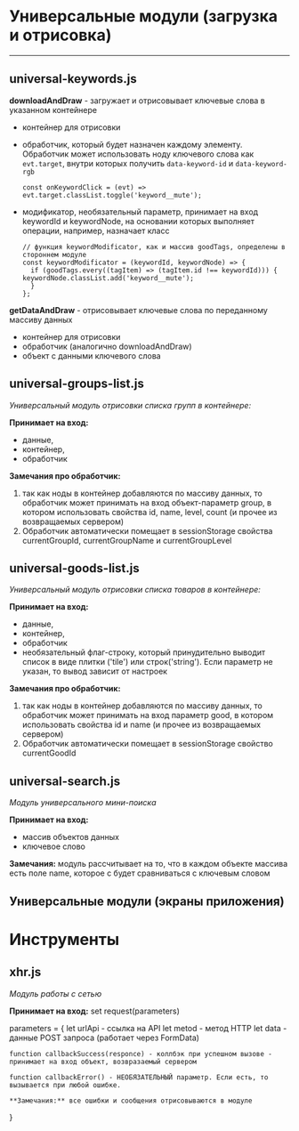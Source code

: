 Универсальные модули (загрузка и отрисовка)
===========================================

------------------------------------------------------------------------

universal-keywords.js
---------------------

**downloadAndDraw** - загружает и отрисовывает ключевые слова в
указанном контейнере

-   контейнер для отрисовки
-   обработчик, который будет назначен каждому элементу. Обработчик
    может использовать ноду ключевого слова как `evt.target`, внутри
    которых получить `data-keyword-id` и `data-keyword-rgb`

        const onKeywordClick = (evt) => evt.target.classList.toggle('keyword__mute');

-   модификатор, необязательный параметр, принимает на вход keywordId и
    keywordNode, на основании которых выполняет операции, например,
    назначает класс

        // функция keywordModificator, как и массив goodTags, определены в стороннем модуле 
        const keywordModificator = (keywordId, keywordNode) => {
          if (goodTags.every((tagItem) => (tagItem.id !== keywordId))) {
        keywordNode.classList.add('keyword__mute');
          }
        };

**getDataAndDraw** - отрисовывает ключевые слова по переданному массиву
данных

-   контейнер для отрисовки
-   обработчик (аналогично downloadAndDraw)
-   объект с данными ключевого слова


universal-groups-list.js
-----------------------

*Универсальный модуль отрисовки списка групп в контейнере:*

**Принимает на вход:**

- данные,
- контейнер,
- обработчик

**Замечания про обработчик:**

1. так как ноды в контейнер добавляются по массиву данных, то обработчик может принимать на вход объект-параметр group, в котором использовать свойства id, name, level, count (и прочее из возвращаемых сервером)
2. Обработчик автоматически помещает в sessionStorage свойства currentGroupId, currentGroupName и currentGroupLevel

universal-goods-list.js
-----------------------

*Универсальный модуль отрисовки списка товаров в контейнере:*

**Принимает на вход:**

- данные,
- контейнер,
- обработчик
- необязательный флаг-строку, который принудительно выводит список в виде плитки ('tile') или строк('string'). Если параметр не указан, то вывод зависит от настроек

**Замечания про обработчик:**

1. так как ноды в контейнер добавляются по массиву данных, то обработчик может принимать на вход параметр good, в котором использовать свойства id и name (и прочее из возвращаемых сервером)
2. Обработчик автоматически помещает в sessionStorage свойство currentGoodId


universal-search.js
---------------------
*Модуль универсального мини-поиска*

**Принимает на вход:**

- массив объектов данных
- ключевое слово

**Замечания:** модуль рассчитывает на то, что в каждом объекте массива есть поле name, которое с будет сравниваться с ключевым словом 

Универсальные модули (экраны приложения)
----------------------------------------

Инструменты
===========================================

xhr.js
---------------------
*Модуль работы с сетью*

**Принимает на вход:**
  set request(parameters)

  parameters = {
    let urlApi  - ссылка на API
    let metod - метод HTTP
    let data - данные POST запроса (работает через FormData)

    function callbackSuccess(responce) - коллбэк при успешном вызове - принимает на вход объект, возвразаемый сервером

    function callbackError() - НЕОБЯЗАТЕЛЬНЫЙ параметр. Если есть, то вызывается при любой ошибке.

    **Замечания:** все ошибки и сообщения отрисовываются в модуле
  }

